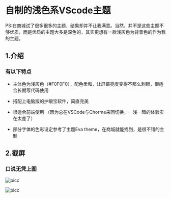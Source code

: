 # 自制的浅色系VScode主题

 PS:在商城试了很多很多的主题，结果却并不让我满意。当然，并不是这些主题不够优质，而是优质的主题大多是深色的，其实更想有一款浅灰色为背景色的作为我的主题。

## 1.介绍

### 有以下特点

* 主体色为浅灰色（#F0F0F0），配色柔和，让屏幕亮度变得不那么刺眼，很适合长期写代码使用

* 搭配上电脑版的护眼宝软件，简直完美

* 很适合前端使用  （因为总在VSCode与Chorme来回切换，一浅一暗的体验实在太差了）
  
* 部分字体的色彩设定参考了主题Eva theme，在商城就能找到，是很不错的主题

## 2.截屏

### 口说无凭上图
![picc](https://github.com/Er-qu/theme/tree/master/Resources/pic.png)

![picc](https://github.com/Er-qu/theme/tree/master/Resources/picc.png)
